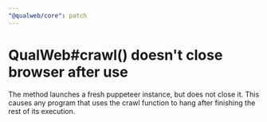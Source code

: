 ```yaml
---
"@qualweb/core": patch
---
```


# QualWeb#crawl() doesn't close browser after use

The method launches a fresh puppeteer instance, but does not close it. This
causes any program that uses the crawl function to hang after finishing the
rest of its execution.